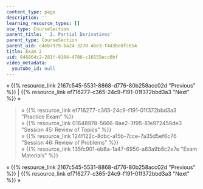 ```yaml
---
content_type: page
description: ''
learning_resource_types: []
ocw_type: CourseSection
parent_title: ' 2. Partial Derivatives'
parent_type: CourseSection
parent_uid: c4eb7979-ba24-3270-46e3-f4d3be8fc654
title: Exam 2
uid: 846864c2-281f-9104-4786-c16555ecc0bf
video_metadata:
  youtube_id: null
---
```


« {{% resource_link 2167c545-5531-8868-d776-80b258acc02d "Previous" %}} | {{% resource_link ef716277-c365-24c9-f191-01f372bbd3a3 "Next" %}} »

> » {{% resource_link ef716277-c365-24c9-f191-01f372bbd3a3 "Practice Exam" %}}  
> » {{% resource_link 01648978-5666-8ae2-3f95-81e972458de3 "Session 45: Review of Topics" %}}  
> » {{% resource_link 124f122c-8dbc-a15b-7cce-7a35d5ef6c76 "Session 46: Review of Problems" %}}  
> » {{% resource_link 135fc901-eb8a-1a47-6950-a83a9b8c2e7e "Exam Materials" %}}

« {{% resource_link 2167c545-5531-8868-d776-80b258acc02d "Previous" %}} | {{% resource_link ef716277-c365-24c9-f191-01f372bbd3a3 "Next" %}} »